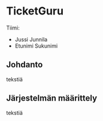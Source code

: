 # TicketGuru

Tiimi: 
- Jussi Junnila
- Etunimi Sukunimi

## Johdanto

tekstiä

## Järjestelmän määrittely

tekstiä
